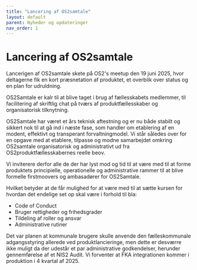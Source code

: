 ```yaml
---
title: "Lancering af OS2samtale"
layout: default
parent: Nyheder og opdateringer 
nav_order: 1
---
```


# **Lancering af OS2samtale**

Lancerigen af OS2samtale skete på OS2's meetup den 19  juni 2025, hvor deltagerne fik en kort præsnetation af produktet, et overblik over status og en plan for udruldning. 

OS2Samtale er kalr til at blive taget i brug af fællesskabets medlemmer, til facilitering af skriftlig chat på tværs af produktfællesskaber og organisatorisk tilknytning.

OS2Samtale har været et års teknisk aftestning og er nu både stabilt og sikkert nok til at gå ind i næste fase, som handler om etablering af en modent, effektivt og transperant forvaltningmodel. Vi står således over for en opgave med at etablere, tilpasse og modne samarbejdet omkring OS2samtale organisatorisk og administrativt ud fra OS2produktfællesskabernes reelle beov.

Vi inviterere derfor alle de der har lyst mod og tid til at være med til at forme produktets principielle, operationelle og administrative rammer til at blive formelle firstmoovers og ambasadører for OS2Samtale. 

Hvilket betyder at de får mulighed for at være med til at sætte kursen for hvordan det endelige set op skal være i forhold til bla:
- Code of Conduct
- Bruger rettigheder og frihedsgrader
- Tildeling af roller og ansvar
- Administrative rutiner

Det var planen at kommunale brugere skulle anvende den fælleskommunale adgangsstyring allerede ved produktlancieringe, men dette er desværre ikke muligt da der udestår et par administrative godkendelser, herunder gennemførelse af et NIS2 Audit. Vi forventer at FKA integrationen kommer i produktion i 4 kvartal af 2025. 